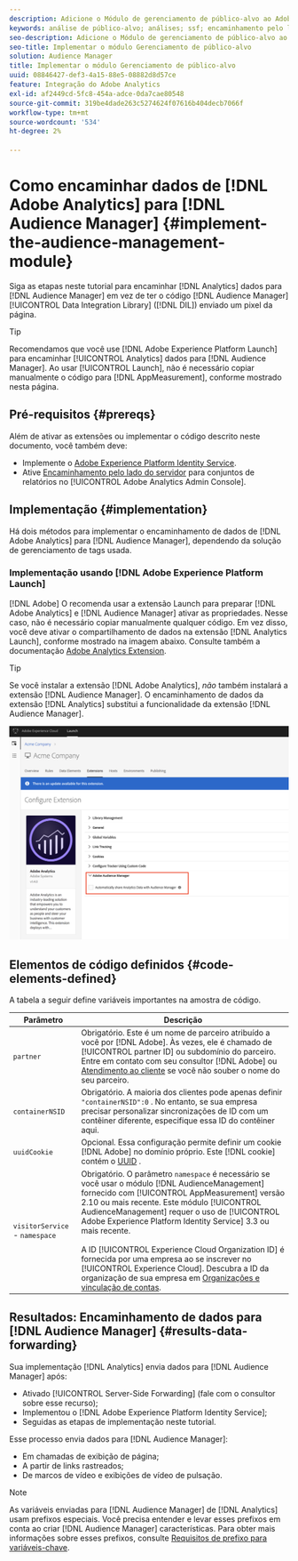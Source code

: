 ```yaml
---
description: Adicione o Módulo de gerenciamento de público-alvo ao Adobe Analytics AppMeasurement para encaminhar os dados do Analytics para o Audience Manager, em vez de ter o código de Data Integration Library de Audience Manager (DIL) para enviar um pixel da página.
keywords: análise de público-alvo; análises; ssf; encaminhamento pelo lado do servidor
seo-description: Adicione o Módulo de gerenciamento de público-alvo ao Adobe Analytics AppMeasurement para encaminhar os dados do Analytics para o Audience Manager, em vez de ter o código de Data Integration Library de Audience Manager (DIL) para enviar um pixel da página.
seo-title: Implementar o módulo Gerenciamento de público-alvo
solution: Audience Manager
title: Implementar o módulo Gerenciamento de público-alvo
uuid: 08846427-def3-4a15-88e5-08882d8d57ce
feature: Integração do Adobe Analytics
exl-id: af2449cd-5fc8-454a-adce-0da7cae80548
source-git-commit: 319be4dade263c5274624f07616b404decb7066f
workflow-type: tm+mt
source-wordcount: '534'
ht-degree: 2%

---
```


# Como encaminhar dados de [!DNL Adobe Analytics] para [!DNL Audience Manager] {#implement-the-audience-management-module}

Siga as etapas neste tutorial para encaminhar [!DNL Analytics] dados para [!DNL Audience Manager] em vez de ter o código [!DNL Audience Manager] [!UICONTROL Data Integration Library] ([!DNL DIL]) enviado um pixel da página.

>[!TIP]
>
>Recomendamos que você use [!DNL Adobe Experience Platform Launch] para encaminhar [!UICONTROL Analytics] dados para [!DNL Audience Manager]. Ao usar [!UICONTROL Launch], não é necessário copiar manualmente o código para [!DNL AppMeasurement], conforme mostrado nesta página.

## Pré-requisitos {#prereqs}

Além de ativar as extensões ou implementar o código descrito neste documento, você também deve:

* Implemente o [Adobe Experience Platform Identity Service](https://experienceleague.adobe.com/docs/id-service/using/home.html).
* Ative [Encaminhamento pelo lado do servidor](https://docs.adobe.com/help/en/analytics/admin/admin-tools/server-side-forwarding/ssf.html) para conjuntos de relatórios no [!UICONTROL Adobe Analytics Admin Console].

## Implementação {#implementation}

Há dois métodos para implementar o encaminhamento de dados de [!DNL Adobe Analytics] para [!DNL Audience Manager], dependendo da solução de gerenciamento de tags usada.

### Implementação usando [!DNL Adobe Experience Platform Launch]

[!DNL Adobe] O recomenda usar a extensão  [](https://experienceleague.adobe.com/docs/launch/using/home.html?lang=en) Launch para preparar  [!DNL Adobe Analytics] e  [!DNL Audience Manager] ativar as propriedades. Nesse caso, não é necessário copiar manualmente qualquer código. Em vez disso, você deve ativar o compartilhamento de dados na extensão [!DNL Analytics Launch], conforme mostrado na imagem abaixo. Consulte também a documentação [Adobe Analytics Extension](https://experienceleague.adobe.com/docs/launch/using/extensions-ref/adobe-extension/analytics-extension/overview.html#adobe-audience-manager).

>[!TIP]
>
>Se você instalar a extensão [!DNL Adobe Analytics], *não* também instalará a extensão [!DNL Audience Manager]. O encaminhamento de dados da extensão [!DNL Analytics] substitui a funcionalidade da extensão [!DNL Audience Manager].

![Como habilitar o compartilhamento de dados da extensão do Adobe Analytics para o Audience Manager](/help/using/integration/assets/analytics-to-aam.png)

## Elementos de código definidos {#code-elements-defined}

A tabela a seguir define variáveis importantes na amostra de código.

| Parâmetro | Descrição |
|--- |--- |
| `partner` | Obrigatório. Este é um nome de parceiro atribuído a você por [!DNL Adobe]. Às vezes, ele é chamado de [!UICONTROL partner ID] ou subdomínio do parceiro.  Entre em contato com seu consultor [!DNL Adobe] ou [Atendimento ao cliente](https://helpx.adobe.com/br/marketing-cloud/contact-support.html) se você não souber o nome do seu parceiro. |
| `containerNSID` | Obrigatório. A maioria dos clientes pode apenas definir `"containerNSID":0` . No entanto, se sua empresa precisar personalizar sincronizações de ID com um contêiner diferente, especifique essa ID do contêiner aqui. |
| `uuidCookie` | Opcional. Essa configuração permite definir um cookie [!DNL Adobe] no domínio próprio. Este [!DNL cookie] contém o [UUID](../../reference/ids-in-aam.md) . |
| `visitorService` - `namespace` | Obrigatório. O parâmetro `namespace` é necessário se você usar o módulo [!DNL AudienceManagement] fornecido com [!UICONTROL AppMeasurement] versão 2.10 ou mais recente. Este módulo [!UICONTROL AudienceManagement] requer o uso de [!UICONTROL Adobe Experience Platform Identity Service] 3.3 ou mais recente. <br><br>A ID  [!UICONTROL Experience Cloud Organization ID] é fornecida por uma empresa ao se inscrever no  [!UICONTROL Experience Cloud]. Descubra a ID da organização de sua empresa em [Organizações e vinculação de contas](https://experienceleague.adobe.com/docs/core-services/interface/manage-users-and-products/organizations.html). |

## Resultados: Encaminhamento de dados para [!DNL Audience Manager] {#results-data-forwarding}

Sua implementação [!DNL Analytics] envia dados para [!DNL Audience Manager] após:

* Ativado [!UICONTROL Server-Side Forwarding] (fale com o consultor sobre esse recurso);
* Implementou o [!DNL Adobe Experience Platform Identity Service];
* Seguidas as etapas de implementação neste tutorial.

Esse processo envia dados para [!DNL Audience Manager]:

* Em chamadas de exibição de página;
* A partir de links rastreados;
* De marcos de vídeo e exibições de vídeo de pulsação.

>[!NOTE]
>
>As variáveis enviadas para [!DNL Audience Manager] de [!DNL Analytics] usam prefixos especiais. Você precisa entender e levar esses prefixos em conta ao criar [!DNL Audience Manager] características. Para obter mais informações sobre esses prefixos, consulte [Requisitos de prefixo para variáveis-chave](../../features/traits/trait-variable-prefixes.md).
